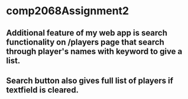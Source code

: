 # comp2068Assignment2
## Additional feature of my web app is search functionality on /players page that search through player's names with keyword to give a list.
## Search button also gives full list of players if textfield is cleared.
